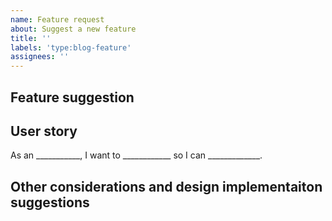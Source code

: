 ```yaml
---
name: Feature request
about: Suggest a new feature
title: ''
labels: 'type:blog-feature'
assignees: ''
---
```


## Feature suggestion

<!-- Include a description -->

## User story

As an ___________, I want to ____________ so I can _____________.

## Other considerations and design implementaiton suggestions

